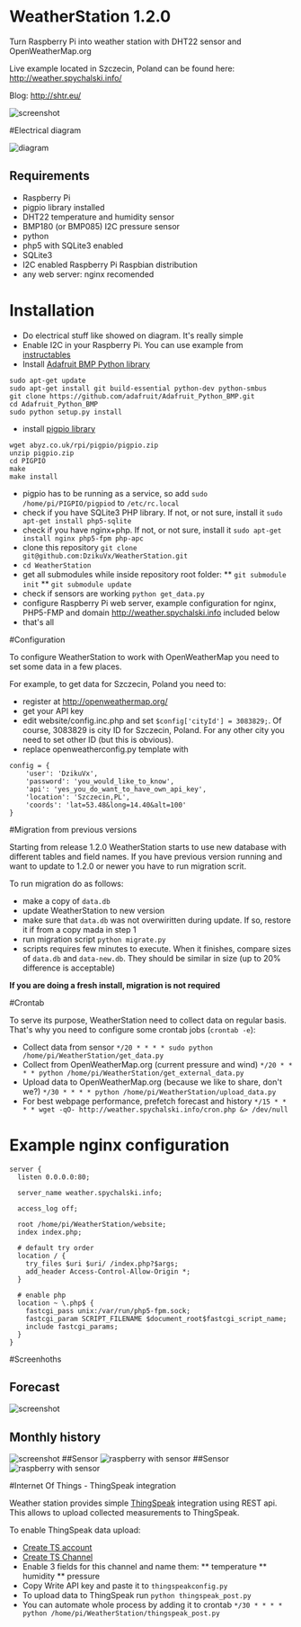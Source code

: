 # WeatherStation 1.2.0

Turn Raspberry Pi into weather station with DHT22 sensor and OpenWeatherMap.org

Live example located in Szczecin, Poland can be found here: http://weather.spychalski.info/

Blog: http://shtr.eu/

![screenshot](/assets/img/screen1.png)

#Electrical diagram

![diagram](/assets/img/WeatherStation_schem.png)

## Requirements

* Raspberry Pi
* pigpio library installed
* DHT22 temperature and humidity sensor
* BMP180 (or BMP085) I2C pressure sensor
* python
* php5 with SQLite3 enabled
* SQLite3
* I2C enabled Raspberry Pi Raspbian distribution
* any web server: nginx recomended

# Installation

* Do electrical stuff like showed on diagram. It's really simple
* Enable I2C in your Raspberry Pi. You can use example from [instructables](http://www.instructables.com/id/Raspberry-Pi-I2C-Python/)
* Install [Adafruit BMP Python library](https://learn.adafruit.com/using-the-bmp085-with-raspberry-pi/using-the-adafruit-bmp-python-library)
```
sudo apt-get update
sudo apt-get install git build-essential python-dev python-smbus
git clone https://github.com/adafruit/Adafruit_Python_BMP.git
cd Adafruit_Python_BMP
sudo python setup.py install
```
* install [pigpio library](http://abyz.co.uk/rpi/pigpio/)
```
wget abyz.co.uk/rpi/pigpio/pigpio.zip
unzip pigpio.zip
cd PIGPIO
make
make install
```
* pigpio has to be running as a service, so add `sudo /home/pi/PIGPIO/pigpiod` to `/etc/rc.local`
* check if you have SQLite3 PHP library. If not, or not sure, install it `sudo apt-get install php5-sqlite`
* check if you have nginx+php. If not, or not sure, install it `sudo apt-get install nginx php5-fpm php-apc`
* clone this repository `git clone git@github.com:DzikuVx/WeatherStation.git`
* `cd WeatherStation`
* get all submodules while inside repository root folder:
** `git submodule init`
** `git submodule update`
* check if sensors are working `python get_data.py`
* configure Raspberry Pi web server, example configuration for nginx, PHP5-FMP and domain http://weather.spychalski.info included below
* that's all

#Configuration

To configure WeatherStation to work with OpenWeatherMap you need to set some data in a few places.

For example, to get data for Szczecin, Poland you need to:
* register at http://openweathermap.org/
* get your API key
* edit website/config.inc.php and set `$config['cityId'] = 3083829;`. Of course, 3083829 is city ID for Szczecin, Poland. For any other city you need to set other ID (but this is obvious). 
* replace openweatherconfig.py template with
```
config = {
    'user': 'DzikuVx',
    'password': 'you_would_like_to_know',
    'api': 'yes_you_do_want_to_have_own_api_key',
    'location': 'Szczecin,PL',
    'coords': 'lat=53.48&long=14.40&alt=100'
}
```

#Migration from previous versions

Starting from release 1.2.0 WeatherStation starts to use new database with different tables and field names. If you have previous version running and want to update to 1.2.0 or newer you have to run migration scrit. 

To run migration do as follows:
* make a copy of `data.db`
* update WeatherStation to new version
* make sure that `data.db` was not overwiritten during update. If so, restore it if from a copy mada in step 1
* run migration script `python migrate.py`
* scripts requires few minutes to execute. When it finishes, compare sizes of `data.db` and `data-new.db`. They should be similar in size (up to 20% difference is acceptable)

**If you are doing a fresh install, migration is not required** 

#Crontab

To serve its purpose, WeatherStation need to collect data on regular basis. That's why you need to configure some crontab jobs (`crontab -e`):

* Collect data from sensor `*/20 * * * * sudo python /home/pi/WeatherStation/get_data.py`
* Collect from OpenWeatherMap.org (current pressure and wind) `*/20 * * * * python /home/pi/WeatherStation/get_external_data.py`
* Upload data to OpenWeatherMap.org (because we like to share, don't we?) `*/30 * * * * python /home/pi/WeatherStation/upload_data.py`
* For best webpage performance, prefetch forecast and history `*/15 * * * * wget -qO- http://weather.spychalski.info/cron.php &> /dev/null`

# Example nginx configuration

```
server {
  listen 0.0.0.0:80;

  server_name weather.spychalski.info;

  access_log off;

  root /home/pi/WeatherStation/website;
  index index.php;

  # default try order
  location / {
    try_files $uri $uri/ /index.php?$args;
    add_header Access-Control-Allow-Origin *;
  }

  # enable php
  location ~ \.php$ {
    fastcgi_pass unix:/var/run/php5-fpm.sock;
    fastcgi_param SCRIPT_FILENAME $document_root$fastcgi_script_name;
    include fastcgi_params;
  }
}

```

#Screenhoths
## Forecast
![screenshot](/assets/img/screen2.png)
## Monthly history
![screenshot](/assets/img/screen3.png)
##Sensor
![raspberry with sensor](/assets/img/2.jpg)
##Sensor
![raspberry with sensor](/assets/img/4.jpeg)

#Internet Of Things - ThingSpeak integration

Weather station provides simple [ThingSpeak](https://thingspeak.com/) integration using REST api. This allows to upload collected measurements to ThingSpeak.

To enable ThingSpeak data upload:

* [Create TS account](https://thingspeak.com/users/sign_up)
* [Create TS Channel](https://thingspeak.com/channels/new)
* Enable 3 fields for this channel and name them:
** temperature
** humidity
** pressure
* Copy Write API key and paste it to `thingspeakconfig.py`
* To upload data to ThingSpeak run `python thingspeak_post.py`
* You can automate whole process by adding it to crontab `*/30 * * * * python /home/pi/WeatherStation/thingspeak_post.py`

